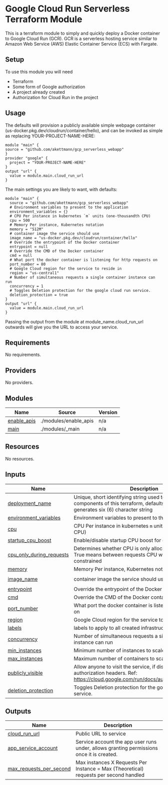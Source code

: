 # Google Cloud Run Serverless Terraform Module
This is a terraform module to simply and quickly deploy a Docker container to Google Cloud Run (GCR). GCR is a serverless hosting service similar to Amazon Web Service (AWS) Elastic Container Service (ECS) with Fargate.





<!-- BEGIN_TF_DOCS -->

## Setup
To use this module you will need
* Terraform
* Some form of Google authorization
* A project already created
* Authorization for Cloud Run in the project
 ## Usage
The defaults will provision a publicly available simple webpage container (us-docker.pkg.dev/cloudrun/container/hello), and can be invoked as simple as replacing YOUR-PROJECT-NAME-HERE:
```hcl
module "main" {
source = "github.com/akettmann/gcp_serverless_webapp"
}
provider "google" {
  project = "YOUR-PROJECT-NAME-HERE"
}
output "url" {
  value = module.main.cloud_run_url
}
```
The main settings you are likely to want, with defaults:

```hcl
module "main" {
  source = "github.com/akettmann/gcp_serverless_webapp"
  # Environment variables to present to the application
  environment_variables = {}
  # CPU Per instance in kubernetes `m` units (one-thousandth CPU)
  cpu = 500
  # Memory Per instance, Kubernetes notation
  memory = "512M"
  # container image the service should use
  image_name = "us-docker.pkg.dev/cloudrun/container/hello"
  # Override the entrypoint of the Docker container
  entrypoint = null
  # Override the CMD of the Docker container
  cmd = null
  # What port the docker container is listening for http requests on
  port_number = 80
  # Google Cloud region for the service to reside in
  region = "us-central1"
  # Number of simultaneous requests a single container instance can run
  concurrency = 1
  # Toggles Deletion protection for the google cloud run service.
  deletion_protection = true
}
output "url" {
  value = module.main.cloud_run_url
}
```

Passing the output from the module at module_name.cloud_run_url outwards will give you the URL to access your service.
## Requirements

No requirements.

## Providers

No providers.

## Modules

| Name | Source | Version |
|------|--------|---------|
| <a name="module_enable_apis"></a> [enable\_apis](#module\_enable\_apis) | ./modules/enable_apis | n/a |
| <a name="module_main"></a> [main](#module\_main) | ./modules/_main | n/a |

## Resources

No resources.

## Inputs

| Name | Description | Type | Default | Required |
|------|-------------|------|---------|:--------:|
| <a name="input_deployment_name"></a> [deployment\_name](#input\_deployment\_name) | Unique, short identifying string used to identify components of this terraform, defaults to a randomly generates six (6) character string | `string` | `null` | no |
| <a name="input_environment_variables"></a> [environment\_variables](#input\_environment\_variables) | Environment variables to present to the application | `map(string)` | `{}` | no |
| <a name="input_cpu"></a> [cpu](#input\_cpu) | CPU Per instance in kubernetes `m` units (one-thousandth CPU) | `number` | `500` | no |
| <a name="input_startup_cpu_boost"></a> [startup\_cpu\_boost](#input\_startup\_cpu\_boost) | Enable/disable startup CPU boost for containers | `bool` | `false` | no |
| <a name="input_cpu_only_during_requests"></a> [cpu\_only\_during\_requests](#input\_cpu\_only\_during\_requests) | Determines whether CPU is only allocated during requests, True means between requests CPU will be heavily constrained | `bool` | `true` | no |
| <a name="input_memory"></a> [memory](#input\_memory) | Memory Per instance, Kubernetes notation | `string` | `"512M"` | no |
| <a name="input_image_name"></a> [image\_name](#input\_image\_name) | container image the service should use | `string` | `"us-docker.pkg.dev/cloudrun/container/hello"` | no |
| <a name="input_entrypoint"></a> [entrypoint](#input\_entrypoint) | Override the entrypoint of the Docker container | `list(string)` | `null` | no |
| <a name="input_cmd"></a> [cmd](#input\_cmd) | Override the CMD of the Docker container | `list(string)` | `null` | no |
| <a name="input_port_number"></a> [port\_number](#input\_port\_number) | What port the docker container is listening for http requests on | `number` | `80` | no |
| <a name="input_region"></a> [region](#input\_region) | Google Cloud region for the service to reside in | `string` | `"us-central1"` | no |
| <a name="input_labels"></a> [labels](#input\_labels) | labels to apply to all created infrastructure that supports it | `map(string)` | `{}` | no |
| <a name="input_concurrency"></a> [concurrency](#input\_concurrency) | Number of simultaneous requests a single container instance can run | `number` | `1` | no |
| <a name="input_min_instances"></a> [min\_instances](#input\_min\_instances) | Minimum number of instances to scale down to | `number` | `0` | no |
| <a name="input_max_instances"></a> [max\_instances](#input\_max\_instances) | Maximum number of containers to scale up to | `number` | `100` | no |
| <a name="input_publicly_visible"></a> [publicly\_visible](#input\_publicly\_visible) | Allow anyone to visit the service, if disabled, requires authorization headers. Ref: https://cloud.google.com/run/docs/authenticating/overview | `bool` | `true` | no |
| <a name="input_deletion_protection"></a> [deletion\_protection](#input\_deletion\_protection) | Toggles Deletion protection for the google cloud run service. | `bool` | `true` | no |

## Outputs

| Name | Description |
|------|-------------|
| <a name="output_cloud_run_url"></a> [cloud\_run\_url](#output\_cloud\_run\_url) | Public URL to service |
| <a name="output_app_service_account"></a> [app\_service\_account](#output\_app\_service\_account) | Service account the app user runs under, allows granting permissions once it is created. |
| <a name="output_max_requests_per_second"></a> [max\_requests\_per\_second](#output\_max\_requests\_per\_second) | Max instances X Requests Per Instance = Max (Theoretical) requests per second handled |
<!-- END_TF_DOCS -->
